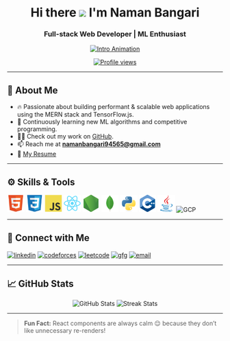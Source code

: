 <!--
  Improved GitHub Profile README
-->



<h1 align="center">Hi there <img src="https://media.giphy.com/media/hvRJCLFzcasrR4ia7z/giphy.gif" width="30px"/> I'm <strong>Naman Bangari</strong></h1>
<h3 align="center">Full-stack Web Developer | ML Enthusiast</h3>
<p align="center">
  <a href="https://naman-bangari.io" target="_blank">
    <img src="https://cdn.dribbble.com/users/2131993/screenshots/4948736/thoughtworks-gif_dribbble.gif" alt="Intro Animation" />
  </a>
</p>
<p align="center">
  <a href="https://komarev.com/ghpvc/?username=naman-bangari&label=Profile%20views&color=0e75b6&style=flat"><img src="https://komarev.com/ghpvc/?username=naman-bangari&label=Profile%20views&color=0e75b6&style=flat" alt="Profile views" /></a>
</p>

---

## 🔭 About Me
- 🔥 Passionate about building performant & scalable web applications using the MERN stack and TensorFlow.js.
- 🌱 Continuously learning new ML algorithms and competitive programming.
- 👨‍💻 Check out my work on [GitHub](https://github.com/Naman-bangari?tab=repositories).
- 📫 Reach me at **namanbangari94565@gmail.com**
- 📄 [My Resume](https://drive.google.com/file/d/172wBkHxQvEHV6W0fnATJ5n7oBVjeXkuP/view?usp=sharing)

---

## ⚙️ Skills & Tools

<p align="left">
  <img src="https://raw.githubusercontent.com/devicons/devicon/master/icons/html5/html5-original.svg" alt="HTML5" width="40" height="40" />
  <img src="https://raw.githubusercontent.com/devicons/devicon/master/icons/css3/css3-original.svg" alt="CSS3" width="40" height="40" />
  <img src="https://raw.githubusercontent.com/devicons/devicon/master/icons/javascript/javascript-original.svg" alt="JavaScript" width="40" height="40" />
  <img src="https://raw.githubusercontent.com/devicons/devicon/master/icons/react/react-original.svg" alt="React" width="40" height="40" />
  <img src="https://raw.githubusercontent.com/devicons/devicon/master/icons/nodejs/nodejs-original.svg" alt="Node.js" width="40" height="40" />
  <img src="https://raw.githubusercontent.com/devicons/devicon/master/icons/mongodb/mongodb-original.svg" alt="MongoDB" width="40" height="40" />
  <img src="https://raw.githubusercontent.com/devicons/devicon/master/icons/python/python-original.svg" alt="Python" width="40" height="40" />
  <img src="https://raw.githubusercontent.com/devicons/devicon/master/icons/cplusplus/cplusplus-original.svg" alt="C++" width="40" height="40" />
  <img src="https://raw.githubusercontent.com/devicons/devicon/master/icons/java/java-original.svg" alt="Java" width="40" height="40" />
  <img src="https://www.vectorlogo.zone/logos/google_cloud/google_cloud-icon.svg" alt="GCP" width="40" height="40" />
</p>

---

## 🔗 Connect with Me
<p align="left">
  <a href="https://linkedin.com/in/naman-bangari-0b49a8241" target="_blank"><img align="center" src="https://cdn.jsdelivr.net/npm/simple-icons@v8/icons/linkedin.svg" alt="linkedin" width="30" /></a>
  <a href="https://codeforces.com/profile/namanbangari" target="_blank"><img align="center" src="https://cdn.jsdelivr.net/npm/simple-icons@v8/icons/codeforces.svg" alt="codeforces" width="30" /></a>
  <a href="https://leetcode.com/namanbangari" target="_blank"><img align="center" src="https://cdn.jsdelivr.net/npm/simple-icons@v8/icons/leetcode.svg" alt="leetcode" width="30" /></a>
  <a href="https://auth.geeksforgeeks.org/user/namanbangari" target="_blank"><img align="center" src="https://cdn.jsdelivr.net/npm/simple-icons@v8/icons/geeksforgeeks.svg" alt="gfg" width="30" /></a>
  <a href="mailto:namanbangari94565@gmail.com"><img align="center" src="https://cdn.jsdelivr.net/npm/simple-icons@v8/icons/gmail.svg" alt="email" width="30" /></a>
</p>

---

## 📈 GitHub Stats

<p align="center">
  <img src="https://github-readme-stats.vercel.app/api?username=naman-bangari&show_icons=true&theme=radical" alt="GitHub Stats" />
  <img src="https://github-readme-streak-stats.herokuapp.com/?user=naman-bangari&theme=radical" alt="Streak Stats" />
</p>

---

> **Fun Fact:** React components are always calm 😌 because they don’t like unnecessary re-renders!
